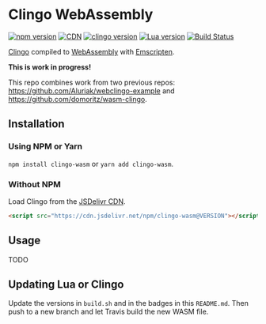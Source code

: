 # Clingo WebAssembly

[![npm version](https://img.shields.io/npm/v/clingo-wasm.svg)](https://www.npmjs.com/package/clingo-wasm)
[![CDN](https://data.jsdelivr.com/v1/package/npm/clingo-wasm/badge?style=rounded)](https://www.jsdelivr.com/package/npm/clingo-wasm)
[![clingo version](https://img.shields.io/badge/Clingo-5.4.0-blue)](https://github.com/potassco/clingo)
[![Lua version](https://img.shields.io/badge/Lua-5.3.5-blue)](https://github.com/lua/lua)
[![Build Status](https://travis-ci.com/domoritz/clingo-wasm.svg?branch=master)](https://travis-ci.com/domoritz/clingo-wasm)

[Clingo](https://github.com/potassco/clingo) compiled to [WebAssembly](https://webassembly.org/) with [Emscripten](https://kripken.github.io/emscripten-site/).

**This is work in progress!**

This repo combines work from two previous repos: https://github.com/Aluriak/webclingo-example and https://github.com/domoritz/wasm-clingo.

## Installation

### Using NPM or Yarn

`npm install clingo-wasm` or `yarn add clingo-wasm`.

### Without NPM

Load Clingo from the [JSDelivr CDN](https://www.jsdelivr.com/package/npm/clingo-wasm).

```html
<script src="https://cdn.jsdelivr.net/npm/clingo-wasm@VERSION"></script>
```

## Usage

TODO

## Updating Lua or Clingo

Update the versions in `build.sh` and in the badges in this `README.md`. Then push to a new branch and let Travis build the new WASM file.
